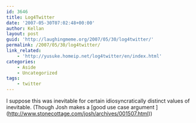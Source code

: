 ```yaml
---
id: 3646
title: Log4Twitter
date: '2007-05-30T07:02:48+00:00'
author: Kellan
layout: post
guid: 'http://laughingmeme.org/2007/05/30/log4twitter/'
permalink: /2007/05/30/log4twitter/
link_related:
    - 'http://yusuke.homeip.net/log4twitter/en/index.html'
categories:
    - Aside
    - Uncategorized
tags:
    - twitter
---
```


I suppose this was inevitable for certain idiosyncratically distinct values of inevitable. (Though Josh makes a \[good use case argument \](http://www.stonecottage.com/josh/archives/001507.html))
